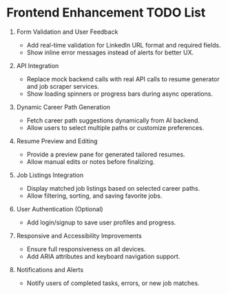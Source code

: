 # Frontend Enhancement TODO List

1. Form Validation and User Feedback
   - Add real-time validation for LinkedIn URL format and required fields.
   - Show inline error messages instead of alerts for better UX.

2. API Integration
   - Replace mock backend calls with real API calls to resume generator and job scraper services.
   - Show loading spinners or progress bars during async operations.

3. Dynamic Career Path Generation
   - Fetch career path suggestions dynamically from AI backend.
   - Allow users to select multiple paths or customize preferences.

4. Resume Preview and Editing
   - Provide a preview pane for generated tailored resumes.
   - Allow manual edits or notes before finalizing.

5. Job Listings Integration
   - Display matched job listings based on selected career paths.
   - Allow filtering, sorting, and saving favorite jobs.

6. User Authentication (Optional)
   - Add login/signup to save user profiles and progress.

7. Responsive and Accessibility Improvements
   - Ensure full responsiveness on all devices.
   - Add ARIA attributes and keyboard navigation support.

8. Notifications and Alerts
   - Notify users of completed tasks, errors, or new job matches.

